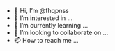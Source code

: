 - 👋 Hi, I’m @fhqpnss
- 👀 I’m interested in ...
- 🌱 I’m currently learning ...
- 💞️ I’m looking to collaborate on ...
- 📫 How to reach me ...

<!---
fhqpnss/fhqpnss is a ✨ special ✨ repository because its `README.md` (this file) appears on your GitHub profile.
You can click the Preview link to take a look at your changes.
--->

